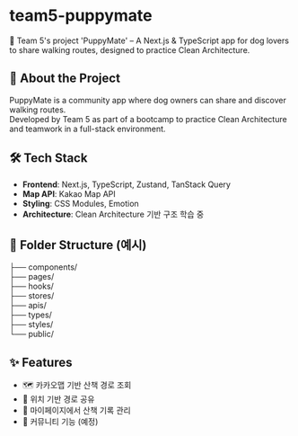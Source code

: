 # team5-puppymate
🐶 Team 5's project 'PuppyMate' – A Next.js &amp; TypeScript app for dog lovers to share walking routes, designed to practice Clean Architecture.
## 📖 About the Project
PuppyMate is a community app where dog owners can share and discover walking routes.  
Developed by Team 5 as part of a bootcamp to practice Clean Architecture and teamwork in a full-stack environment.
## 🛠️ Tech Stack

- **Frontend**: Next.js, TypeScript, Zustand, TanStack Query
- **Map API**: Kakao Map API
- **Styling**: CSS Modules, Emotion
- **Architecture**: Clean Architecture 기반 구조 학습 중

## 📁 Folder Structure (예시)
├── components/  
├── pages/  
├── hooks/  
├── stores/  
├── apis/  
├── types/  
├── styles/  
└── public/

## ✨ Features

- 🗺️ 카카오맵 기반 산책 경로 조회
- 📍 위치 기반 경로 공유
- 🐾 마이페이지에서 산책 기록 관리
- 💬 커뮤니티 기능 (예정)
